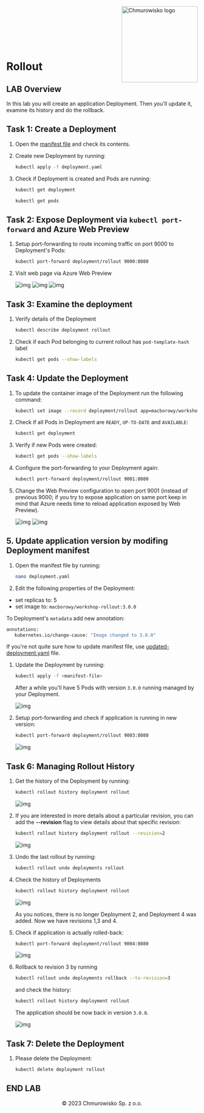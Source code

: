 <img src="./img/logo.png" alt="Chmurowisko logo" width="200" align="right">
<br><br>
<br><br>
<br><br>

# Rollout

## LAB Overview

In this lab you will create an application Deployment. Then you'll update it, examine its history and do the rollback.

## Task 1: Create a Deployment

1. Open the [manifest file](./files/deployment.yaml) and check its contents.
1. Create new Deployment by running:

    ```bash
    kubectl apply -f deployment.yaml
    ```

1. Check if Deployment is created and Pods are running:

    ```bash
    kubectl get deployment
    ```

    ```bash
    kubectl get pods
    ```

## Task 2: Expose Deployment via `kubectl port-forward` and Azure Web Preview

1. Setup port-forwarding to route incoming traffic on port 9000 to Deployment's Pods:

    ```bash
    kubectl port-forward deployment/rollout 9000:8080
    ```

1. Visit web page via Azure Web Preview

    ![img](./img/01-web-preview.png)
    ![img](./img/02-configure-web-preview.png)
    ![img](./img/03-running-app.png)

## Task 3: Examine the deployment

1. Verify details of the Deployment

   ```bash
   kubectl describe deployment rollout
   ```

1. Check if each Pod belonging to current rollout has `pod-template-hash` label

    ```bash
    kubectl get pods --show-labels
    ```

## Task 4: Update the Deployment

1. To update the container image of the Deployment run the following command:

    ```bash
    kubectl set image --record deployment/rollout app=macborowy/workshop-rollout:2.0.0
    ```

1. Check if all Pods in Deployment are `READY`, `UP-TO-DATE` and `AVAILABLE`:

    ```bash
    kubectl get deployment
    ```

1. Verify if new Pods were created:

    ```bash
    kubectl get pods --show-labels
    ```

1. Configure the port-forwarding to your Deployment again:

    ```bash
    kubectl port-forward deployment/rollout 9001:8080
    ```

1. Change the Web Preview configuration to open port 9001 (instead of previous 9000; if you try to expose application on same port keep in mind that Azure needs time to reload application exposed by Web Preview).

    ![img](./img/04-change-web-preview-config.png)
    ![img](./img/05-new-version.png)

## 5. Update application version by modifing Deployment manifest

1. Open the manifest file by running:

    ```bash
    nano deployment.yaml
    ```

 1. Edit the following properties of the Deployment:

   - set replicas to: 5
   - set image to: `macborowy/workshop-rollout:3.0.0`

   To Deployment's `metadata` add new annotation:

   ```bash
   annotations:
      kubernetes.io/change-cause: "Image changed to 3.0.0"
   ```

   If you're not quite sure how to update manifest file, use [updated-deployment.yaml](./files/updated-deployment.yaml) file.

1. Update the Deployment by running: 

    ```bash
    kubectl apply -f <manifest-file>
    ```

    After a while you'll have 5 Pods with version `3.0.0` running managed by your Deployment.

    ![img](./img/06-five-pods.png)

1. Setup port-forwarding and check if application is running in new version:

    ```bash
    kubectl port-forward deployment/rollout 9003:8080
    ```

    ![img](./img/07-new-version.png)

## Task 6: Managing Rollout History

1. Get the history of the Deployment by running:

    ```bash
    kubectl rollout history deployment rollout
    ```
    
    ![img](./img/08-rollout-history.png)

1. If you are interested in more details about a particular revision, you can add the **--revision** flag to view details about that specific revision:

    ```bash
    kubectl rollout history deployment rollout --revision=2
    ```

    ![img](./img/09-rollout-details.png)

1. Undo the last rollout by running:

    ```bash
    kubectl rollout undo deployments rollout
    ```

1. Check the history of Deployments

    ```bash
    kubectl rollout history deployment rollout
    ```

    ![img](./img/10-rollback.png)

    As you notices, there is no longer Deployment 2, and Deployment 4 was added. Now we have revisions 1,3 and 4.

1. Check if application is actually rolled-back:

    ```bash
    kubectl port-forward deployment/rollout 9004:8080
    ```

    ![img](./img/11-rollback-effect.png)

1. Rollback to revision 3 by running

    ```bash
    kubectl rollout undo deployments rollback --to-revision=3
    ```

    and check the history: 

    ```bash
    kubectl rollout history deployment rollout
    ```

    The application should be now back in version `3.0.0`.

    ![img](./img/07-new-version.png)

## Task 7: Delete the Deployment

1. Please delete the Deployment:

    ```bash
    kubectl delete deployment rollout
    ```

## END LAB

<center><p>&copy; 2023 Chmurowisko Sp. z o.o.<p></center>
